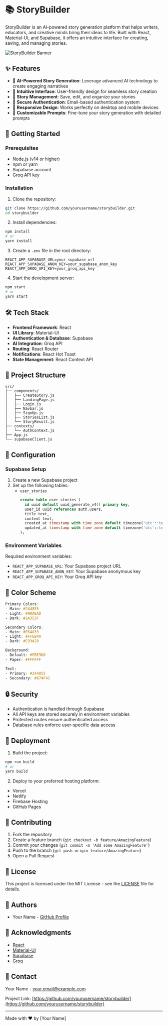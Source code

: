 # 📚 StoryBuilder

StoryBuilder is an AI-powered story generation platform that helps writers, educators, and creative minds bring their ideas to life. Built with React, Material-UI, and Supabase, it offers an intuitive interface for creating, saving, and managing stories.

![StoryBuilder Banner](https://your-image-url-here.com/banner.png)

## ✨ Features

- 🤖 **AI-Powered Story Generation**: Leverage advanced AI technology to create engaging narratives
- 🎨 **Intuitive Interface**: User-friendly design for seamless story creation
- 💾 **Story Management**: Save, edit, and organize your stories
- 🔐 **Secure Authentication**: Email-based authentication system
- 📱 **Responsive Design**: Works perfectly on desktop and mobile devices
- 🎯 **Customizable Prompts**: Fine-tune your story generation with detailed prompts

## 🚀 Getting Started

### Prerequisites

- Node.js (v14 or higher)
- npm or yarn
- Supabase account
- Groq API key

### Installation

1. Clone the repository:
```bash
git clone https://github.com/yourusername/storybuilder.git
cd storybuilder
```

2. Install dependencies:
```bash
npm install
# or
yarn install
```

3. Create a `.env` file in the root directory:
```env
REACT_APP_SUPABASE_URL=your_supabase_url
REACT_APP_SUPABASE_ANON_KEY=your_supabase_anon_key
REACT_APP_GROQ_API_KEY=your_groq_api_key
```

4. Start the development server:
```bash
npm start
# or
yarn start
```

## 🛠️ Tech Stack

- **Frontend Framework**: React
- **UI Library**: Material-UI
- **Authentication & Database**: Supabase
- **AI Integration**: Groq API
- **Routing**: React Router
- **Notifications**: React Hot Toast
- **State Management**: React Context API

## 📁 Project Structure

```
src/
├── components/
│   ├── CreateStory.js
│   ├── LandingPage.js
│   ├── Login.js
│   ├── Navbar.js
│   ├── SignUp.js
│   ├── StoriesList.js
│   └── StoryResult.js
├── contexts/
│   └── AuthContext.js
├── App.js
└── supabaseClient.js
```

## 🔧 Configuration

### Supabase Setup

1. Create a new Supabase project
2. Set up the following tables:
   - `user_stories`
     ```sql
     create table user_stories (
       id uuid default uuid_generate_v4() primary key,
       user_id uuid references auth.users,
       title text,
       content text,
       created_at timestamp with time zone default timezone('utc'::text, now()),
       updated_at timestamp with time zone default timezone('utc'::text, now())
     );
     ```

### Environment Variables

Required environment variables:
- `REACT_APP_SUPABASE_URL`: Your Supabase project URL
- `REACT_APP_SUPABASE_ANON_KEY`: Your Supabase anonymous key
- `REACT_APP_GROQ_API_KEY`: Your Groq API key

## 🎨 Color Scheme

```css
Primary Colors:
- Main: #244855
- Light: #90AEAD
- Dark: #1A353F

Secondary Colors:
- Main: #E64833
- Light: #FF6B4A
- Dark: #C93A28

Background:
- Default: #FBE9D0
- Paper: #FFFFFF

Text:
- Primary: #244855
- Secondary: #874F41
```

## 🔒 Security

- Authentication is handled through Supabase
- All API keys are stored securely in environment variables
- Protected routes ensure authenticated access
- Database rules enforce user-specific data access

## 🚀 Deployment

1. Build the project:
```bash
npm run build
# or
yarn build
```

2. Deploy to your preferred hosting platform:
- Vercel
- Netlify
- Firebase Hosting
- GitHub Pages

## 📝 Contributing

1. Fork the repository
2. Create a feature branch (`git checkout -b feature/AmazingFeature`)
3. Commit your changes (`git commit -m 'Add some AmazingFeature'`)
4. Push to the branch (`git push origin feature/AmazingFeature`)
5. Open a Pull Request

## 📄 License

This project is licensed under the MIT License - see the [LICENSE](LICENSE) file for details.

## 👥 Authors

- Your Name - [GitHub Profile](https://github.com/yourusername)

## 🙏 Acknowledgments

- [React](https://reactjs.org/)
- [Material-UI](https://mui.com/)
- [Supabase](https://supabase.com/)
- [Groq](https://groq.com/)

## 📧 Contact

Your Name - your.email@example.com

Project Link: [https://github.com/yourusername/storybuilder](https://github.com/yourusername/storybuilder)

---
Made with ❤️ by [Your Name] 